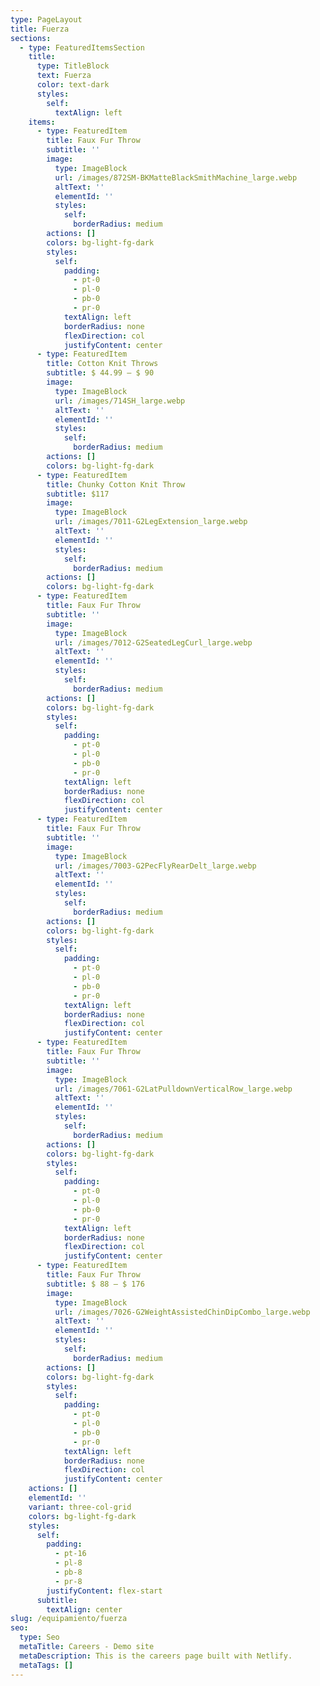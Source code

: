```yaml
---
type: PageLayout
title: Fuerza
sections:
  - type: FeaturedItemsSection
    title:
      type: TitleBlock
      text: Fuerza
      color: text-dark
      styles:
        self:
          textAlign: left
    items:
      - type: FeaturedItem
        title: Faux Fur Throw
        subtitle: ''
        image:
          type: ImageBlock
          url: /images/872SM-BKMatteBlackSmithMachine_large.webp
          altText: ''
          elementId: ''
          styles:
            self:
              borderRadius: medium
        actions: []
        colors: bg-light-fg-dark
        styles:
          self:
            padding:
              - pt-0
              - pl-0
              - pb-0
              - pr-0
            textAlign: left
            borderRadius: none
            flexDirection: col
            justifyContent: center
      - type: FeaturedItem
        title: Cotton Knit Throws
        subtitle: $ 44.99 – $ 90
        image:
          type: ImageBlock
          url: /images/714SH_large.webp
          altText: ''
          elementId: ''
          styles:
            self:
              borderRadius: medium
        actions: []
        colors: bg-light-fg-dark
      - type: FeaturedItem
        title: Chunky Cotton Knit Throw
        subtitle: $117
        image:
          type: ImageBlock
          url: /images/7011-G2LegExtension_large.webp
          altText: ''
          elementId: ''
          styles:
            self:
              borderRadius: medium
        actions: []
        colors: bg-light-fg-dark
      - type: FeaturedItem
        title: Faux Fur Throw
        subtitle: ''
        image:
          type: ImageBlock
          url: /images/7012-G2SeatedLegCurl_large.webp
          altText: ''
          elementId: ''
          styles:
            self:
              borderRadius: medium
        actions: []
        colors: bg-light-fg-dark
        styles:
          self:
            padding:
              - pt-0
              - pl-0
              - pb-0
              - pr-0
            textAlign: left
            borderRadius: none
            flexDirection: col
            justifyContent: center
      - type: FeaturedItem
        title: Faux Fur Throw
        subtitle: ''
        image:
          type: ImageBlock
          url: /images/7003-G2PecFlyRearDelt_large.webp
          altText: ''
          elementId: ''
          styles:
            self:
              borderRadius: medium
        actions: []
        colors: bg-light-fg-dark
        styles:
          self:
            padding:
              - pt-0
              - pl-0
              - pb-0
              - pr-0
            textAlign: left
            borderRadius: none
            flexDirection: col
            justifyContent: center
      - type: FeaturedItem
        title: Faux Fur Throw
        subtitle: ''
        image:
          type: ImageBlock
          url: /images/7061-G2LatPulldownVerticalRow_large.webp
          altText: ''
          elementId: ''
          styles:
            self:
              borderRadius: medium
        actions: []
        colors: bg-light-fg-dark
        styles:
          self:
            padding:
              - pt-0
              - pl-0
              - pb-0
              - pr-0
            textAlign: left
            borderRadius: none
            flexDirection: col
            justifyContent: center
      - type: FeaturedItem
        title: Faux Fur Throw
        subtitle: $ 88 – $ 176
        image:
          type: ImageBlock
          url: /images/7026-G2WeightAssistedChinDipCombo_large.webp
          altText: ''
          elementId: ''
          styles:
            self:
              borderRadius: medium
        actions: []
        colors: bg-light-fg-dark
        styles:
          self:
            padding:
              - pt-0
              - pl-0
              - pb-0
              - pr-0
            textAlign: left
            borderRadius: none
            flexDirection: col
            justifyContent: center
    actions: []
    elementId: ''
    variant: three-col-grid
    colors: bg-light-fg-dark
    styles:
      self:
        padding:
          - pt-16
          - pl-8
          - pb-8
          - pr-8
        justifyContent: flex-start
      subtitle:
        textAlign: center
slug: /equipamiento/fuerza
seo:
  type: Seo
  metaTitle: Careers - Demo site
  metaDescription: This is the careers page built with Netlify.
  metaTags: []
---
```

